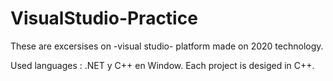 # VisualStudio-Practice
These are excersises on -visual studio- platform made on 2020 technology.

Used languages : .NET y C++ en Window.
Each project is desiged in C++.
